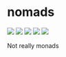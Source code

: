 # nomads

[![][ci badge]][ci] [![][coverage badge]][coveralls] [![][npm badge]][npm] [![][size badge]][size] [![][license badge]][license]

Not really monads

[npm badge]: https://img.shields.io/npm/v/nomads?color=red&style=flat-square
[npm]: https://www.npmjs.com/package/nomads
[size badge]: https://flat.badgen.net/packagephobia/install/nomads@latest
[size]: https://packagephobia.now.sh/result?p=nomads%40latest
[ci badge]: https://img.shields.io/github/workflow/status/vjrasane/nomads/CI?style=flat-square
[ci]: https://github.com/vjrasane/nomads/actions?query=workflow%3ACI
[coverage badge]: https://img.shields.io/coveralls/github/vjrasane/nomads?style=flat-square
[coveralls]: https://coveralls.io/github/vjrasane/nomads
[license badge]: https://img.shields.io/github/license/vjrasane/nomads?color=blue&style=flat-square
[license]: https://opensource.org/licenses/Apache-2.0